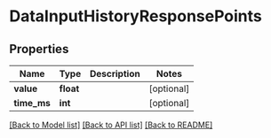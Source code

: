 # DataInputHistoryResponsePoints

## Properties
Name | Type | Description | Notes
------------ | ------------- | ------------- | -------------
**value** | **float** |  | [optional] 
**time_ms** | **int** |  | [optional] 

[[Back to Model list]](../README.md#documentation-for-models) [[Back to API list]](../README.md#documentation-for-api-endpoints) [[Back to README]](../README.md)


